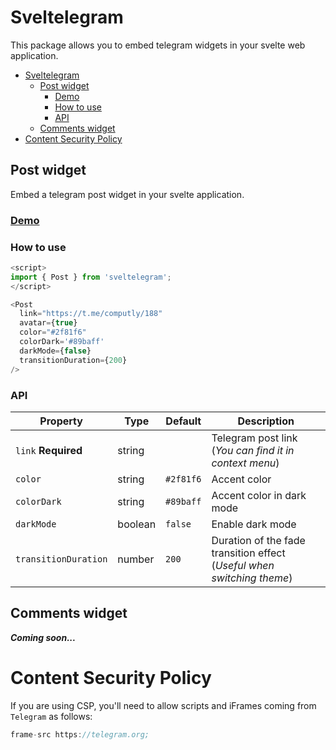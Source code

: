 # Sveltelegram

This package allows you to embed telegram widgets in your svelte web application.

<!-- Badges -->

- [Sveltelegram](#sveltelegram)
  - [Post widget](#post-widget)
    - [Demo](#demo)
    - [How to use](#how-to-use)
    - [API](#api)
  - [Comments widget](#comments-widget)
- [Content Security Policy](#content-security-policy)

## Post widget

Embed a telegram post widget in your svelte application.

### [Demo](https://sveltegram.vercel.app)

### How to use

```js
<script>
import { Post } from 'sveltelegram';
</script>

<Post
  link="https://t.me/computly/188"
  avatar={true}
  color="#2f81f6"
  colorDark='#89baff'
  darkMode={false}
  transitionDuration={200}
/>
```

### API

| Property             | Type    | Default   | Description                                                            |
| -------------------- | ------- | --------- | ---------------------------------------------------------------------- |
| `link` **Required**  | string  |           | Telegram post link (_You can find it in context menu_)                 |
| `color`              | string  | `#2f81f6` | Accent color                                                           |
| `colorDark`          | string  | `#89baff` | Accent color in dark mode                                              |
| `darkMode`           | boolean | `false`   | Enable dark mode                                                       |
| `transitionDuration` | number  | `200`     | Duration of the fade transition effect (_Useful when switching theme_) |

## Comments widget

_**Coming soon...**_

# Content Security Policy

If you are using CSP, you'll need to allow scripts and iFrames coming from `Telegram` as follows:

```js
frame-src https://telegram.org;
```
